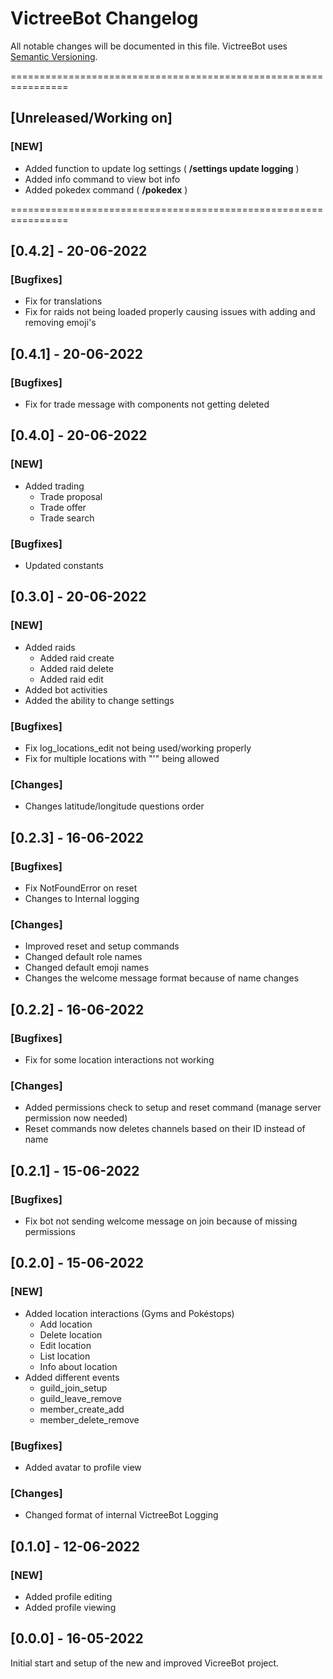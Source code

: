 # VictreeBot Changelog
All notable changes will be documented in this file.
VictreeBot uses [Semantic Versioning](https://semver.org/spec/v2.0.0.html).

================================================================

## [Unreleased/Working on]
### [NEW]
- Added function to update log settings ( **/settings update logging** )
- Added info command to view bot info
- Added pokedex command ( **/pokedex** )

================================================================

## [0.4.2] - 20-06-2022
### [Bugfixes]
- Fix for translations
- Fix for raids not being loaded properly causing issues with adding and removing emoji's

## [0.4.1] - 20-06-2022
### [Bugfixes]
- Fix for trade message with components not getting deleted

## [0.4.0] - 20-06-2022
### [NEW]
- Added trading
    - Trade proposal
    - Trade offer
    - Trade search
### [Bugfixes]
- Updated constants

## [0.3.0] - 20-06-2022
### [NEW]
- Added raids
    - Added raid create
    - Added raid delete
    - Added raid edit
- Added bot activities
- Added the ability to change settings
### [Bugfixes]
- Fix log_locations_edit not being used/working properly
- Fix for multiple locations with "'" being allowed
### [Changes]
- Changes latitude/longitude questions order

## [0.2.3] - 16-06-2022
### [Bugfixes]
- Fix NotFoundError on reset
- Changes to Internal logging
### [Changes]
- Improved reset and setup commands
- Changed default role names
- Changed default emoji names
- Changes the welcome message format because of name changes

## [0.2.2] - 16-06-2022
### [Bugfixes]
- Fix for some location interactions not working
### [Changes]
- Added permissions check to setup and reset command (manage server permission now needed)
- Reset commands now deletes channels based on their ID instead of name

## [0.2.1] - 15-06-2022
### [Bugfixes]
- Fix bot not sending welcome message on join because of missing permissions

## [0.2.0] - 15-06-2022
### [NEW]
- Added location interactions (Gyms and Pokéstops)
    - Add location
    - Delete location
    - Edit location
    - List location
    - Info about location
- Added different events
    - guild_join_setup
    - guild_leave_remove
    - member_create_add
    - member_delete_remove
### [Bugfixes]
- Added avatar to profile view
### [Changes]
- Changed format of internal VictreeBot Logging

## [0.1.0] - 12-06-2022
### [NEW]
- Added profile editing
- Added profile viewing

## [0.0.0] - 16-05-2022
Initial start and setup of the new and improved VicreeBot project.
